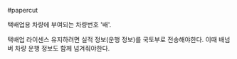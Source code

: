 #papercut 

택배업용 차량에 부여되는 차량번호 '배'.

택배업 라이센스 유지하려면 실적 정보(운행 정보)를 국토부로 전송해야한다. 이때 배넘버 차량 운행 정보도 함께 넘겨줘야한다.